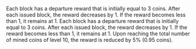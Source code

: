 Each block has a departure reward that is initially equal to 3 coins.
After each issued block, the reward decreases by 1.
If the reward becomes less than 1, it remains at 1.
Each block has a departure reward that is initially equal to 3 coins.
After each issued block, the reward decreases by 1.
If the reward becomes less than 1, it remains at 1.
Upon reaching the total number of mined coins of level 10, the reward is reduced by 5% (0.95 coins).
